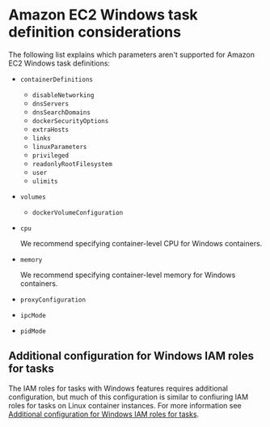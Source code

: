 # Amazon EC2 Windows task definition considerations<a name="windows_task_definitions"></a>

The following list explains which parameters aren't supported for Amazon EC2 Windows task definitions:
+ `containerDefinitions`
  + `disableNetworking`
  + `dnsServers`
  + `dnsSearchDomains`
  + `dockerSecurityOptions`
  + `extraHosts`
  + `links`
  + `linuxParameters`
  + `privileged`
  + `readonlyRootFilesystem`
  + `user`
  + `ulimits`
+ `volumes`
  + `dockerVolumeConfiguration`
+ `cpu`

  We recommend specifying container\-level CPU for Windows containers\.
+ `memory`

  We recommend specifying container\-level memory for Windows containers\.
+ `proxyConfiguration`
+ `ipcMode`
+ `pidMode`

## Additional configuration for Windows IAM roles for tasks<a name="windowsa-iam-task-role"></a>

The IAM roles for tasks with Windows features requires additional configuration, but much of this configuration is similar to confiuring IAM roles for tasks on Linux container instances\. For more information see [Additional configuration for Windows IAM roles for tasks](windows_task_IAM_roles.md)\.
